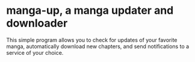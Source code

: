 # manga-up, a manga updater and downloader

This simple program allows you to check for updates of your favorite manga,
automatically download new chapters, and send notifications to a service
of your choice.